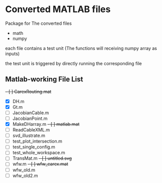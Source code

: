 # Converted MATLAB files

Package for The converted files
  
 - math
 - numpy
  
each file contains a test unit (The functions will receiving numpy array as inputs)

the test unit is triggered by directly running the corresponding file


## Matlab-working File List
  ~~- [ ] CarexRouting.mat~~
  - [x] DH.m
  - [x] Gt.m
  - [ ] JacobianCable.m
  - [ ] JacobianPoint.m
  - [x] MakeDHarray.m
  ~~- [ ] matlab.mat~~
  - [ ] ReadCableXML.m
  - [ ] svd_illustrate.m
  - [ ] test_plot_intersection.m
  - [ ] test_single_config.m
  - [ ] test_whole_workspace.m
  - [ ] TransMat.m
  ~~- [ ] untitled.svg~~
  - [ ] wfw.m
  ~~- [ ] wfw_carex.mat~~
  - [ ] wfw_old.m
  - [ ] wfw_old2.m
